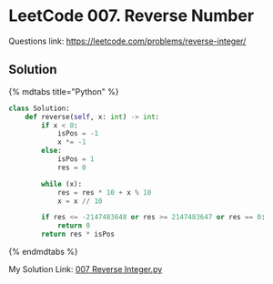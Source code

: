
# LeetCode 007. Reverse Number

Questions link: <https://leetcode.com/problems/reverse-integer/>  

## Solution

{% mdtabs title="Python" %}  

```python
class Solution:
    def reverse(self, x: int) -> int:
        if x < 0:
            isPos = -1
            x *= -1
        else:
            isPos = 1
            res = 0

        while (x):
            res = res * 10 + x % 10
            x = x // 10

        if res <= -2147483648 or res >= 2147483647 or res == 0:
            return 0
        return res * isPos
```

{% endmdtabs %}  

My Solution Link: [007 Reverse Integer.py](https://github.com/shdennlin/leetcode/blob/main/content/.solution_record/python3/007_Reverse_Integer.py)  
